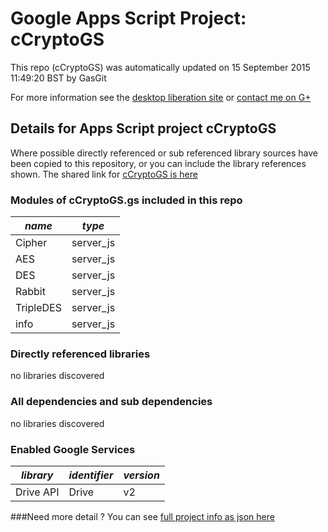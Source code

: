 # Google Apps Script Project: cCryptoGS
This repo (cCryptoGS) was automatically updated on 15 September 2015 11:49:20 BST by GasGit

For more information see the [desktop liberation site](http://ramblings.mcpher.com/Home/excelquirks/drivesdk/gettinggithubready "desktop liberation") or [contact me on G+](https://plus.google.com/+BruceMcpherson "Bruce McPherson - GDE")
## Details for Apps Script project cCryptoGS
Where possible directly referenced or sub referenced library sources have been copied to this repository, or you can include the library references shown. 
The shared link for [cCryptoGS is here](https://script.google.com/d/1IEkpeS8hsMSVLRdCMprij996zG6ek9UvGwcCJao_hlDMlgbWWvJpONrs/edit?usp=sharing "open in the GAS IDE")

### Modules of cCryptoGS.gs included in this repo
*name*|*type*
--- | --- 
Cipher| server_js
AES| server_js
DES| server_js
Rabbit| server_js
TripleDES| server_js
info| server_js
### Directly referenced libraries
no libraries discovered
### All dependencies and sub dependencies
no libraries discovered
### Enabled Google Services
*library*|*identifier*|*version*
--- | --- | --- 
Drive API| Drive|v2
###Need more detail ?
You can see [full project info as json here](info.json)
